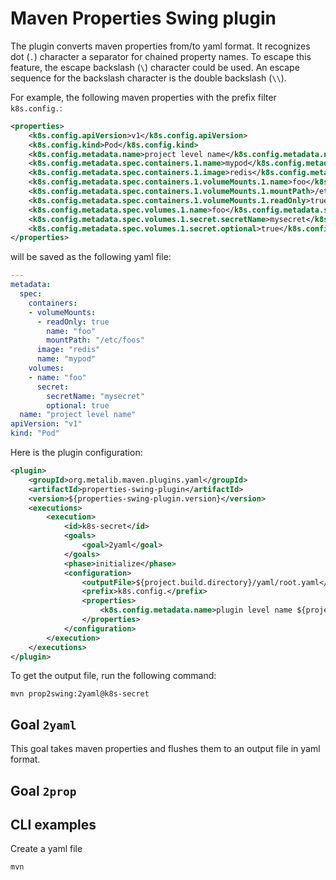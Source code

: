 # Maven Properties Swing plugin

The plugin converts maven properties from/to yaml format. It recognizes dot (`.`) character a separator for chained property names.
To escape this feature, the escape backslash (`\`) character could be used. An escape sequence for the backslash character is the double backslash (`\\`).  

For example, the following maven properties with the prefix filter `k8s.config.`:
```xml
<properties>
    <k8s.config.apiVersion>v1</k8s.config.apiVersion>
    <k8s.config.kind>Pod</k8s.config.kind>
    <k8s.config.metadata.name>project level name</k8s.config.metadata.name>
    <k8s.config.metadata.spec.containers.1.name>mypod</k8s.config.metadata.spec.containers.1.name>
    <k8s.config.metadata.spec.containers.1.image>redis</k8s.config.metadata.spec.containers.1.image>
    <k8s.config.metadata.spec.containers.1.volumeMounts.1.name>foo</k8s.config.metadata.spec.containers.1.volumeMounts.1.name>
    <k8s.config.metadata.spec.containers.1.volumeMounts.1.mountPath>/etc/foos</k8s.config.metadata.spec.containers.1.volumeMounts.1.mountPath>
    <k8s.config.metadata.spec.containers.1.volumeMounts.1.readOnly>true</k8s.config.metadata.spec.containers.1.volumeMounts.1.readOnly>
    <k8s.config.metadata.spec.volumes.1.name>foo</k8s.config.metadata.spec.volumes.1.name>
    <k8s.config.metadata.spec.volumes.1.secret.secretName>mysecret</k8s.config.metadata.spec.volumes.1.secret.secretName>
    <k8s.config.metadata.spec.volumes.1.secret.optional>true</k8s.config.metadata.spec.volumes.1.secret.optional>
</properties>
```

will be saved as the following yaml file:
```yaml
---
metadata:
  spec:
    containers:
    - volumeMounts:
      - readOnly: true
        name: "foo"
        mountPath: "/etc/foos"
      image: "redis"
      name: "mypod"
    volumes:
    - name: "foo"
      secret:
        secretName: "mysecret"
        optional: true
  name: "project level name"
apiVersion: "v1"
kind: "Pod"
```

Here is the plugin configuration:
```xml
<plugin>
    <groupId>org.metalib.maven.plugins.yaml</groupId>
    <artifactId>properties-swing-plugin</artifactId>
    <version>${properties-swing-plugin.version}</version>
    <executions>
        <execution>
            <id>k8s-secret</id>
            <goals>
                <goal>2yaml</goal>
            </goals>
            <phase>initialize</phase>
            <configuration>
                <outputFile>${project.build.directory}/yaml/root.yaml</outputFile>
                <prefix>k8s.config.</prefix>
                <properties>
                    <k8s.config.metadata.name>plugin level name ${project.artifactId}</k8s.config.metadata.name>
                </properties>
            </configuration>
        </execution>
    </executions>
</plugin>
```

To get the output file, run the following command:
```shell
mvn prop2swing:2yaml@k8s-secret
```

## Goal `2yaml`

This goal takes maven properties and flushes them to an output file in yaml format.


## Goal `2prop`


## CLI examples

Create a yaml file 
```shell
mvn 
```